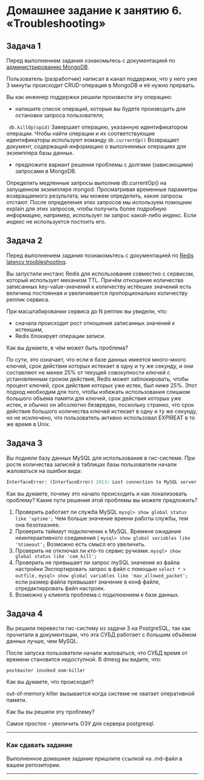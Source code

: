 # Домашнее задание к занятию 6. «Troubleshooting»## Задача 1Перед выполнением задания ознакомьтесь с документацией по [администрированию MongoDB](https://docs.mongodb.com/manual/administration/).Пользователь (разработчик) написал в канал поддержки, что у него уже 3 минуты происходит CRUD-операция в MongoDB и её нужно прервать. Вы как инженер поддержки решили произвести эту операцию:- напишите список операций, которые вы будете производить для остановки запроса пользователя;` db.killOp(opid)`Завершает операцию, указанную идентификатором операции. Чтобы найти операции и их соответствующие идентификаторы используют еоманду`db.currentOp()`Возвращает документ, содержащий информацию о выполняемых операциях для экземпляра базы данных. - предложите вариант решения проблемы с долгими (зависающими) запросами в MongoDB.Определить медленные запросы выполнив db.currentOp() на запущенном экземпляре mongod.Просматривая временные параметры возвращаемого результата, мы можем определить, какие запросы отстают. После определения этих запросов мы используем помощник explain для этих запросов, чтобы получить более подробную информацию, например, использует ли запрос какой-либо индекс. Если индекс не используется постоить его.## Задача 2Перед выполнением задания познакомьтесь с документацией по [Redis latency troobleshooting](https://redis.io/topics/latency).Вы запустили инстанс Redis для использования совместно с сервисом, который использует механизм TTL. Причём отношение количества записанных key-value-значений к количеству истёкших значений есть величина постоянная иувеличивается пропорционально количеству реплик сервиса. При масштабировании сервиса до N реплик вы увидели, что:- сначала происходит рост отношения записанных значений к истекшим,- Redis блокирует операции записи.Как вы думаете, в чём может быть проблема?По сути, это означает, что если в базе данных имеется много-много ключей, срок действия которых истекает в одну и ту же секунду, и они составляют не менее 25% от текущей совокупности ключей с установленным сроком действия, Redis может заблокировать, чтобы процент ключей, срок действия которых уже истек, был ниже 25%.Этот подход необходим для того, чтобы избежать использования слишком большого объема памяти для ключей, срок действия которых уже истек, и обычно он абсолютно безвреден, поскольку странно, что срок действия большого количества ключей истекает в одну и ту же секунду, но не исключено, что пользователь активно использовал EXPIREAT в то же время в Unix.## Задача 3Вы подняли базу данных MySQL для использования в гис-системе. При росте количества записей в таблицах базыпользователи начали жаловаться на ошибки вида:```pythonInterfaceError: (InterfaceError) 2013: Lost connection to MySQL server during query u'SELECT..... '```Как вы думаете, почему это начало происходить и как локализовать проблему?Какие пути решения этой проблемы вы можете предложить?1. Проверить работает ли служба MySQL`mysql> show global status like 'uptime';`Чем больше значение вреени работы службы, тем она безотказнее.2. Проверить таймаут подключеник к MySQL. Временя ожидания неинтерактивного соединения (`mysql> show global variables like '%timeout';`Возможно есть смысл его увеличить.3. Проверить не отключал ли кто-то сервис ручками.`mysql> show global status like 'com_kill';`4. Проверить не превышает ли запрос mySQL значение из файла настройкиЭкспортировать запрос в файл с помощью `select * > outfile,``mysql> show global variables like 'max_allowed_packet';`если размер файла превышает значение в конф файле, отредактирровать файл настроек.5. Возможно у клиента проблема с подклюением к базе данных.## Задача 4Вы решили перевести гис-систему из задачи 3 на PostgreSQL, так как прочитали в документации, что эта СУБД работает с большим объёмом данных лучше, чем MySQL.После запуска пользователи начали жаловаться, что СУБД время от времени становится недоступной. В dmesg вы видите, что:`postmaster invoked oom-killer`Как вы думаете, что происходит?out-of-memory killer вызывается когда системе не хватает оперативной памяти. Как бы вы решили эту проблему?Самое простое - увеличить ОЗУ для сервера postgresql.---### Как cдавать заданиеВыполненное домашнее задание пришлите ссылкой на .md-файл в вашем репозитории.---